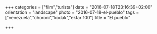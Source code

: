 +++
categories = ["film","turista"]
date = "2016-07-18T23:16:39+02:00"
orientation = "landscape"
photo = "2016-07-18-el-pueblo"
tags = ["venezuela","choroní","kodak","ektar 100"]
title = "El pueblo"

+++
